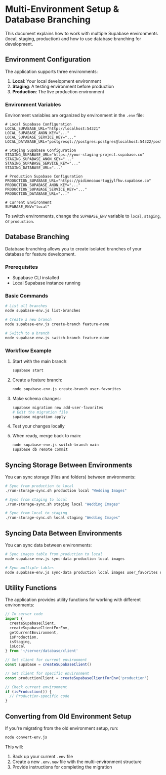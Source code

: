 # Multi-Environment Setup & Database Branching

This document explains how to work with multiple Supabase environments (local, staging, production) and how to use database branching for development.

## Environment Configuration

The application supports three environments:

1. **Local**: Your local development environment
2. **Staging**: A testing environment before production
3. **Production**: The live production environment

### Environment Variables

Environment variables are organized by environment in the `.env` file:

```
# Local Supabase Configuration
LOCAL_SUPABASE_URL="http://localhost:54321"
LOCAL_SUPABASE_ANON_KEY="..."
LOCAL_SUPABASE_SERVICE_KEY="..."
LOCAL_DATABASE_URL="postgresql://postgres:postgres@localhost:54322/postgres"

# Staging Supabase Configuration
STAGING_SUPABASE_URL="https://your-staging-project.supabase.co"
STAGING_SUPABASE_ANON_KEY="..."
STAGING_SUPABASE_SERVICE_KEY="..."
STAGING_DATABASE_URL="..."

# Production Supabase Configuration
PRODUCTION_SUPABASE_URL="https://pidimnoauortugjylfhw.supabase.co"
PRODUCTION_SUPABASE_ANON_KEY="..."
PRODUCTION_SUPABASE_SERVICE_KEY="..."
PRODUCTION_DATABASE_URL="..."

# Current Environment
SUPABASE_ENV="local"
```

To switch environments, change the `SUPABASE_ENV` variable to `local`, `staging`, or `production`.

## Database Branching

Database branching allows you to create isolated branches of your database for feature development.

### Prerequisites

- Supabase CLI installed
- Local Supabase instance running

### Basic Commands

```bash
# List all branches
node supabase-env.js list-branches

# Create a new branch
node supabase-env.js create-branch feature-name

# Switch to a branch
node supabase-env.js switch-branch feature-name
```

### Workflow Example

1. Start with the main branch:
   ```bash
   supabase start
   ```

2. Create a feature branch:
   ```bash
   node supabase-env.js create-branch user-favorites
   ```

3. Make schema changes:
   ```bash
   supabase migration new add-user-favorites
   # Edit the migration file
   supabase migration apply
   ```

4. Test your changes locally

5. When ready, merge back to main:
   ```bash
   node supabase-env.js switch-branch main
   supabase db remote commit
   ```

## Syncing Storage Between Environments

You can sync storage (files and folders) between environments:

```bash
# Sync from production to local
./run-storage-sync.sh production local "Wedding Images"

# Sync from staging to local
./run-storage-sync.sh staging local "Wedding Images"

# Sync from local to staging
./run-storage-sync.sh local staging "Wedding Images"
```

## Syncing Data Between Environments

You can sync data between environments:

```bash
# Sync images table from production to local
node supabase-env.js sync-data production local images

# Sync multiple tables
node supabase-env.js sync-data production local images user_favorites user_premium_access
```

## Utility Functions

The application provides utility functions for working with different environments:

```javascript
// In server code
import { 
  createSupabaseClient, 
  createSupabaseClientForEnv,
  getCurrentEnvironment,
  isProduction,
  isStaging,
  isLocal
} from '~/server/database/client'

// Get client for current environment
const supabase = createSupabaseClient()

// Get client for specific environment
const productionClient = createSupabaseClientForEnv('production')

// Check current environment
if (isProduction()) {
  // Production-specific code
}
```

## Converting from Old Environment Setup

If you're migrating from the old environment setup, run:

```bash
node convert-env.js
```

This will:
1. Back up your current `.env` file
2. Create a new `.env.new` file with the multi-environment structure
3. Provide instructions for completing the migration 